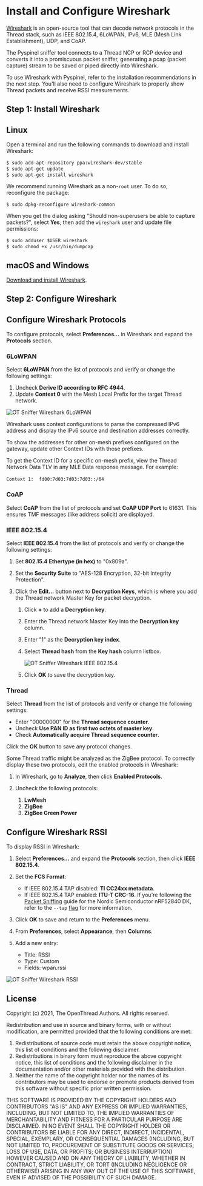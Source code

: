# Install and Configure Wireshark

[Wireshark](https://wireshark.org) is an open-source tool that can decode network protocols in the Thread
stack, such as IEEE 802.15.4, 6LoWPAN, IPv6, MLE (Mesh Link Establishment), UDP,
and CoAP.

The Pyspinel sniffer tool connects to a Thread NCP or RCP device and converts it
into a promiscuous packet sniffer, generating a pcap (packet capture) stream to
be saved or piped directly into Wireshark.

To use Wireshark with Pyspinel, refer to the installation recommendations in the
next step. You'll also need to configure Wireshark to properly show Thread packets
and receive RSSI measurements.

## Step 1: Install Wireshark

## Linux

Open a terminal and run the following commands to download and install Wireshark:

```
$ sudo add-apt-repository ppa:wireshark-dev/stable
$ sudo apt-get update
$ sudo apt-get install wireshark
```

We recommend running Wireshark as a non-`root` user. To do so, reconfigure the package:

```
$ sudo dpkg-reconfigure wireshark-common
```

When you get the dialog asking "Should non-superusers be able to capture packets?",
select **Yes**, then add the `wireshark` user and update file permissions:

```
$ sudo adduser $USER wireshark
$ sudo chmod +x /usr/bin/dumpcap
```

## macOS and Windows

[Download and install Wireshark](https://wireshark.org/#download).

## Step 2: Configure Wireshark

## Configure Wireshark Protocols

To configure protocols, select **Preferences...** in Wireshark and expand the
**Protocols** section.

### 6LoWPAN

Select **6LoWPAN** from the list of protocols and verify or change the following
  settings:

1.  Uncheck **Derive ID according to RFC 4944**.
1.  Update **Context 0** with the Mesh Local Prefix for the target Thread
    network.

<img src="../images/ot-sniffer-6lowpan.png"
     srcset="guides/images/ot-sniffer-6lowpan.png 1x, /guides/images/ot-sniffer-6lowpan_2x.png 2x"
     border="0" alt="OT Sniffer Wireshark 6LoWPAN" class="screenshot"/>

Wireshark uses context configurations to parse the compressed IPv6 address and
display the IPv6 source and destination addresses correctly.

To show the addresses for other on-mesh prefixes configured on the gateway,
update other Context IDs with those prefixes.

To get the Context ID for a specific on-mesh prefix, view the Thread Network Data
TLV in any MLE Data response message. For example:

`Context 1:  fd00:7d03:7d03:7d03::/64`

### CoAP

Select **CoAP** from the list of protocols and set **CoAP UDP Port**
to 61631. This ensures TMF messages (like address solicit) are displayed.

### IEEE 802.15.4

Select **IEEE 802.15.4** from the list of protocols and verify or change the
following settings:

1.  Set **802.15.4 Ethertype (in hex)** to "0x809a".
1.  Set the **Security Suite** to "AES-128 Encryption, 32-bit Integrity
    Protection".
1.  Click the **Edit...** button next to **Decryption Keys**, which is where you
    add the Thread network Master Key for packet decryption.

    1.  Click **+** to add a **Decryption key**.
    1.  Enter the Thread network Master Key into the **Decryption key** column.
    1.  Enter "1" as the **Decryption key index**.
    1.  Select **Thread hash** from the **Key hash** column listbox.

        <img src="../images/ot-sniffer-ieee802154.png"
          srcset="/guides/images/ot-sniffer-ieee802154.png 1x, /guides/images/ot-sniffer-ieee802154_2x.png 2x"
          border="0" alt="OT Sniffer Wireshark IEEE 802.15.4" class="screenshot"/>

    1. Click **OK** to save the decryption key.

### Thread

Select **Thread** from the list of protocols and verify or change the following
settings:

* Enter "00000000" for the **Thread sequence counter**.
* Uncheck **Use PAN ID as first two octets of master key**.
* Check **Automatically acquire Thread sequence counter**.

Click the **OK** button to save any protocol changes.

Some Thread traffic might be analyzed as the ZigBee protocol. To correctly
display these two protocols, edit the enabled protocols in Wireshark:

1.  In Wireshark, go to **Analyze**, then click **Enabled Protocols**.
2.  Uncheck the following protocols:

    1.  **LwMesh**
    1.  **ZigBee**
    1.  **ZigBee Green Power**

## Configure Wireshark RSSI

To display RSSI in Wireshark:

1.  Select **Preferences...** and expand the **Protocols** section, then click
    **IEEE 802.15.4**.
1.  Set the **FCS Format**:

    * If IEEE 802.15.4 TAP disabled: **TI CC24xx metadata**.
    * If IEEE 802.15.4 TAP enabled: **ITU-T CRC-16**. If you're following
      the [Packet Sniffing](sniffer.md) guide for the Nordic Semiconductor nRF52840
      DK, refer to the `--tap` [flag](sniffer.md#tap) for more information.

1.  Click **OK** to save and return to the **Preferences** menu.
1.  From **Preferences**, select **Appearance**, then **Columns**.
1.  Add a new entry:

    * Title: RSSI
    * Type: Custom
    * Fields: wpan.rssi

<img src="../images/ot-sniffer-rssi-column.png"
     srcset="/guides/images/ot-sniffer-rssi-column.png 1x, /guides/images/ot-sniffer-rssi-column_2x.png 2x"
     border="0" alt="OT Sniffer Wireshark RSSI" class="screenshot"/>

## License

Copyright (c) 2021, The OpenThread Authors.
All rights reserved.

Redistribution and use in source and binary forms, with or without
modification, are permitted provided that the following conditions are met:
1. Redistributions of source code must retain the above copyright
   notice, this list of conditions and the following disclaimer.
2. Redistributions in binary form must reproduce the above copyright
   notice, this list of conditions and the following disclaimer in the
   documentation and/or other materials provided with the distribution.
3. Neither the name of the copyright holder nor the
   names of its contributors may be used to endorse or promote products
   derived from this software without specific prior written permission.

THIS SOFTWARE IS PROVIDED BY THE COPYRIGHT HOLDERS AND CONTRIBUTORS "AS IS"
AND ANY EXPRESS OR IMPLIED WARRANTIES, INCLUDING, BUT NOT LIMITED TO, THE
IMPLIED WARRANTIES OF MERCHANTABILITY AND FITNESS FOR A PARTICULAR PURPOSE
ARE DISCLAIMED. IN NO EVENT SHALL THE COPYRIGHT HOLDER OR CONTRIBUTORS BE
LIABLE FOR ANY DIRECT, INDIRECT, INCIDENTAL, SPECIAL, EXEMPLARY, OR
CONSEQUENTIAL DAMAGES (INCLUDING, BUT NOT LIMITED TO, PROCUREMENT OF
SUBSTITUTE GOODS OR SERVICES; LOSS OF USE, DATA, OR PROFITS; OR BUSINESS
INTERRUPTION) HOWEVER CAUSED AND ON ANY THEORY OF LIABILITY, WHETHER IN
CONTRACT, STRICT LIABILITY, OR TORT (INCLUDING NEGLIGENCE OR OTHERWISE)
ARISING IN ANY WAY OUT OF THE USE OF THIS SOFTWARE, EVEN IF ADVISED OF THE
POSSIBILITY OF SUCH DAMAGE.
